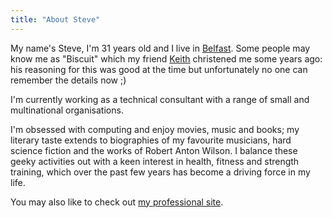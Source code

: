 ```yaml
---
title: "About Steve"
---
```


My name's Steve, I'm 31 years old and I live in [Belfast](http://www.gotobelfast.com/). Some people may know me as "Biscuit" which my friend [Keith](http://skryshof.com/) christened me some years ago: his reasoning for this was good at the time but unfortunately no one can remember the details now ;)

I'm currently working as a technical consultant with a range of small and multinational organisations.

I'm obsessed with computing and enjoy movies, music and books; my literary taste extends to biographies of my favourite musicians, hard science fiction and the works of Robert Anton Wilson. I balance these geeky activities out with a keen interest in health, fitness and strength training, which over the past few years has become a driving force in my life.

You may also like to check out [my professional site](http://stevenwilkin.com/).
